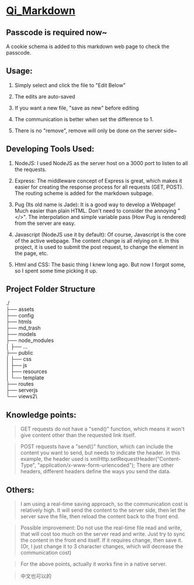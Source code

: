 # [Qi_Markdown](http://the.jiaqi.org:3000/markdown)

## Passcode is required now~

A cookie schema is added to this markdown web page to check the passcode.


## Usage:

1. Simply select and click the file to "Edit Below"

2. The edits are auto-saved

3. If you want a new file, "save as new" before editing

4. The communication is better when set the difference to 1.

4. There is no "remove", remove will only be done on the server side~

## Developing Tools Used:

1. NodeJS:
I used NodeJS as the server host on a 3000 port to listen to all the requests. 

2. Express:
The middleware concept of Express is great, which makes it easier for creating the response process for all requests (GET, POST). The routing scheme is added for the markdown subpage.

3. Pug (Its old name is Jade):
It is a good way to develop a Webpage! Much easier than plain HTML. Don't need to consider the annoying "</>". The interpolation and simple variable pass (How Pug is rendered) from the server are easy.

4. Javascript (NodeJS use it by default):
Of course, Javascript is the core of the active webpage. The content change is all relying on it. In this project, it is used to submit the post request, to change the element in the page, etc.

5. Html and CSS:
The basic thing I knew long ago. But now I forgot some, so I spent some time picking it up.


## Project Folder Structure

./\
├── assets\
├── config\
├── htmls\
├── md_trash\
├── models\
├── node_modules\
│   ├── ...\
├── public\
│   ├── css\
│   ├── js\
│   ├── resources\
│   └── template\
├── routes\
├── serverjs\
└── views2\


## Knowledge points:

> GET requests do not have a "send()" function, which means it won't give content other than the requested link itself. 

> POST requests have a "send()" function, which can include the content you want to send, but needs to indicate the header. In this example, the header used is xmlHttp.setRequestHeader("Content-Type", "application/x-www-form-urlencoded");
There are other headers, different headers define the ways you send the data.

## Others:

> I am using a real-time saving approach, so the communication cost is relatively high. It will send the content to the server side, then let the server save the file, then reload the content back to the front end. 

> Possible improvement: Do not use the real-time file read and write, that will cost too much on the server read and write. Just try to sync the content in the front end itself. If it requires change, then save it. (Or, I just change it to 3 character changes, which will decrease the communication cost)

> For the above points, actually it works fine in a native server.

> 中文也可以的








